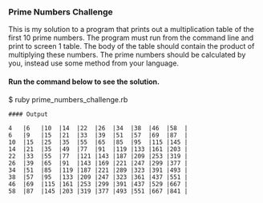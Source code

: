 ### Prime Numbers Challenge

This is my solution to a program that prints out a multiplication table of the first 10 prime numbers.
The program must run from the command line and print to screen 1 table.
The body of the table should contain the product of multiplying these numbers.
The prime numbers should be calculated by you, instead use some method from your language.



#### Run the command below to see the solution.

$ ruby prime_numbers_challenge.rb

````
#### Output

4   |6   |10  |14  |22  |26  |34  |38  |46  |58  |
6   |9   |15  |21  |33  |39  |51  |57  |69  |87  |
10  |15  |25  |35  |55  |65  |85  |95  |115 |145 |
14  |21  |35  |49  |77  |91  |119 |133 |161 |203 |
22  |33  |55  |77  |121 |143 |187 |209 |253 |319 |
26  |39  |65  |91  |143 |169 |221 |247 |299 |377 |
34  |51  |85  |119 |187 |221 |289 |323 |391 |493 |
38  |57  |95  |133 |209 |247 |323 |361 |437 |551 |
46  |69  |115 |161 |253 |299 |391 |437 |529 |667 |
58  |87  |145 |203 |319 |377 |493 |551 |667 |841 |

````